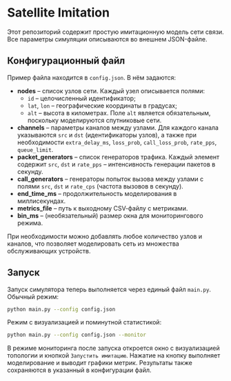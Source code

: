 # Satellite Imitation

Этот репозиторий содержит простую имитационную модель сети связи. 
Все параметры симуляции описываются во внешнем JSON-файле.

## Конфигурационный файл

Пример файла находится в `config.json`. В нём задаются:

- **nodes** – список узлов сети. Каждый узел описывается полями:
  - `id` – целочисленный идентификатор;
  - `lat`, `lon` – географические координаты в градусах;
  - `alt` – высота в километрах.
    Поле `alt` является обязательным, поскольку моделируются спутниковые сети.
- **channels** – параметры каналов между узлами. Для каждого канала указываются
  `src` и `dst` (идентификаторы узлов), а также при необходимости
  `extra_delay_ms`, `loss_prob`, `call_loss_prob`, `rate_pps`, `queue_limit`.
- **packet_generators** – список генераторов трафика. Каждый элемент содержит
  `src`, `dst` и `rate_pps` – интенсивность генерации пакетов в секунду.
- **call_generators** – генераторы попыток вызова между узлами с полями `src`,
  `dst` и `rate_cps` (частота вызовов в секунду).
- **end_time_ms** – продолжительность моделирования в миллисекундах.
- **metrics_file** – путь к выходному CSV‑файлу с метриками.
- **bin_ms** – (необязательный) размер окна для мониторингового режима.

При необходимости можно добавлять любое количество узлов и каналов, что
позволяет моделировать сеть из множества обслуживающих устройств.

## Запуск

Запуск симулятора теперь выполняется через единый файл `main.py`.
Обычный режим:

```bash
python main.py --config config.json
```

Режим с визуализацией и поминутной статистикой:

```bash
python main.py --config config.json --monitor
```

В режиме мониторинга после запуска откроется окно с визуализацией
топологии и кнопкой `Запустить имитацию`. Нажатие на кнопку выполняет
моделирование и выводит графики метрик. Результаты также сохраняются в
указанный в конфигурации файл.
